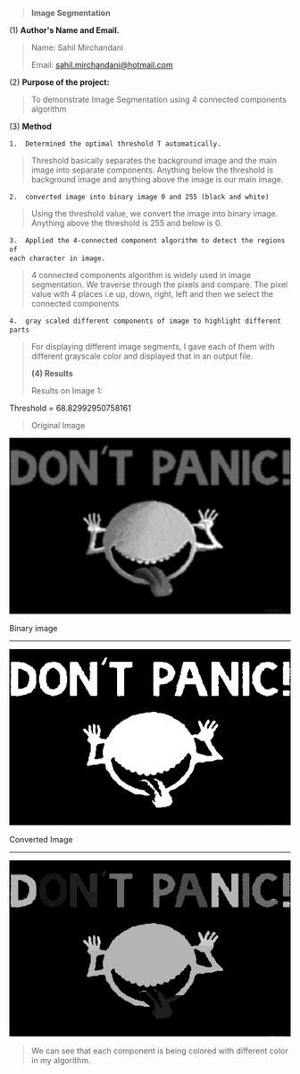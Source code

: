 > **Image Segmentation**

(1) **Author's Name and Email.**

> Name: Sahil Mirchandani
>
> Email: <sahil.mirchandani@hotmail.com>

(2) **Purpose of the project:**

> To demonstrate Image Segmentation using 4 connected components
> algorithm

(3) **Method**

    1.  Determined the optimal threshold T automatically.

> Threshold basically separates the background image and the main image
> into separate components. Anything below the threshold is background
> image and anything above the image is our main image.

    2.  converted image into binary image 0 and 255 (black and white)

> Using the threshold value, we convert the image into binary image.
> Anything above the threshold is 255 and below is 0.

    3.  Applied the 4-connected component algorithm to detect the regions of
    each character in image.

> 4 connected components algorithm is widely used in image segmentation.
> We traverse through the pixels and compare. The pixel value with 4
> places i.e up, down, right, left and then we select the connected
> components

    4.  gray scaled different components of image to highlight different
    parts

> For displaying different image segments, I gave each of them with
> different grayscale color and displayed that in an output file.
>
> **(4) Results**
>
> Results on Image 1:

Threshold = 68.82992950758161

> Original Image

![](code/guide_8bits.bmp)

Binary image
------------------------------------------------------------------------------------------------------------------------------------- -----------------------------------------------------------------------------------

![](OutputImages/binary_image.jpg)

 Converted Image
------------------------------------------------------------------------------------------------------------------------------------- -----------------------------------------------------------------------------------

![](OutputImages/converted_image.jpg)

> We can see that each component is being colored with different color
> in my algorithm.
